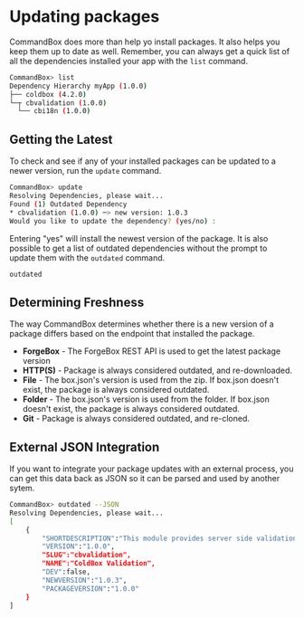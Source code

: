 # Updating packages

CommandBox does more than help yo install packages.  It also helps you keep them up to date as well.  Remember, you can always get a quick list of all the dependencies installed your app with the `list` command.

```bash
CommandBox> list
Dependency Hierarchy myApp (1.0.0)
├── coldbox (4.2.0)
└─┬ cbvalidation (1.0.0)
  └── cbi18n (1.0.0)
```

## Getting the Latest

To check and see if any of your installed packages can be updated to a newer version, run the `update` command.

```bash
CommandBox> update
Resolving Dependencies, please wait...
Found (1) Outdated Dependency
* cbvalidation (1.0.0) ─> new version: 1.0.3
Would you like to update the dependency? (yes/no) :
```

Entering "yes" will install the newest version of the package.  It is also possible to get a list of outdated dependencies without the prompt to update them with the `outdated` command.

```bash
outdated
```

## Determining Freshness

The way CommandBox determines whether there is a new version of a package differs based on the endpoint that installed the package.

* **ForgeBox** - The ForgeBox REST API is used to get the latest package version
* **HTTP(S)** - Package is always considered outdated, and re-downloaded.
* **File**  - The box.json's version is used from the zip. If box.json doesn't exist, the package is always considered outdated.
* **Folder** - The box.json's version is used from the folder. If box.json doesn't exist, the package is always considered outdated.
* **Git** - Package is always considered outdated, and re-cloned.

## External JSON Integration


If you want to integrate your package updates with an external process, you can get this data back as JSON so it can be parsed and used by another sytem.


```bash
CommandBox> outdated --JSON
Resolving Dependencies, please wait...
[
    {
        "SHORTDESCRIPTION":"This module provides server side validation to ColdBox applications",
        "VERSION":"1.0.0",
        "SLUG":"cbvalidation",
        "NAME":"ColdBox Validation",
        "DEV":false,
        "NEWVERSION":"1.0.3",
        "PACKAGEVERSION":"1.0.0"
    }
]
```

